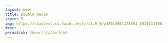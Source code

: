```yaml
---
layout: beer
title: Double maxim
score: 5
img: https://scontent.xx.fbcdn.net/v/t1.0-0/p480x480/378563_10151331661023745_1836111728_n.jpg?oh=86773eb5a6c296f27a01e8689bbbdd84&oe=58D7E6B4
desc: 
permalink: /beer/:title.html
---
```

